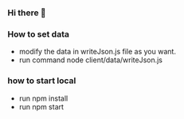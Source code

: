 ### Hi there 👋

### How to set data

- modify the data in writeJson.js file as you want.
- run command node client/data/writeJson.js

### how to start local

- run npm install
- run npm start
